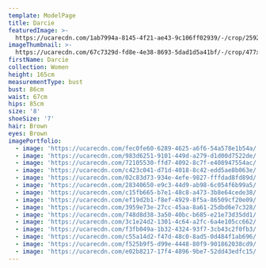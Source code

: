 ```yaml
---
template: ModelPage
title: Darcie
featuredImage: >-
  https://ucarecdn.com/1ab7994a-8145-4f21-ae43-9c106ff02939/-/crop/2592x1445/0,0/-/preview/
imageThumbnail: >-
  https://ucarecdn.com/67c7329d-fd8e-4e38-8693-5dad1d5a41bf/-/crop/477x703/980,362/-/preview/
firstName: Darcie
collection: Women
height: 165cm
measurementType: bust
bust: 86cm
waist: 67cm
hips: 85cm
size: '8'
shoeSize: '7'
hair: Brown
eyes: Brown
imagePortfolio:
  - image: 'https://ucarecdn.com/fec0fe60-6289-4625-a6f6-54a578e1b54a/'
  - image: 'https://ucarecdn.com/983d6251-9101-449d-a279-d1d00d7522de/'
  - image: 'https://ucarecdn.com/72105530-ffd7-4092-8c7f-e408947554ac/'
  - image: 'https://ucarecdn.com/c423c041-d71d-4018-8c42-edd5ae8b063e/'
  - image: 'https://ucarecdn.com/02c83d73-934e-4efe-9827-fffdad8fd89d/'
  - image: 'https://ucarecdn.com/28340650-e9c3-44d9-ab98-6c054f6b99a5/'
  - image: 'https://ucarecdn.com/c15fb665-b7e1-48c8-a473-3b8e64cede38/'
  - image: 'https://ucarecdn.com/ef19d2b1-f8ef-4929-8f5a-86509cf20e09/'
  - image: 'https://ucarecdn.com/3959e73e-27cc-45aa-8a61-25dbd6e7c328/'
  - image: 'https://ucarecdn.com/748d8d38-3a50-40bc-b685-e21e73d35dd1/'
  - image: 'https://ucarecdn.com/3c1e24d2-1301-4c64-a2fc-6a4e105cc662/'
  - image: 'https://ucarecdn.com/f3fb049a-1b32-4324-93f7-3cb43c2f0fb3/'
  - image: 'https://ucarecdn.com/c55a14d2-f47d-48c0-8ad5-0d484f1ab696/'
  - image: 'https://ucarecdn.com/f525b9f5-d99e-4448-80f9-901862038cd9/'
  - image: 'https://ucarecdn.com/e02b8217-17f4-4896-9be7-52dd43edfc15/'
---
```


